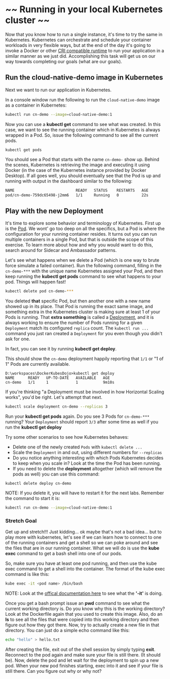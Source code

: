 # ~~ Running in your local Kubernetes cluster ~~

Now that you know how to run a single instance, it's time to try the same in Kubernetes.  Kubernetes can orchestrate and schedule your container workloads in very flexible ways, but at the end of the day it's going to invoke a Docker or other [CRI compatible runtime](https://www.opencontainers.org/) to run your application in a similar manner as we just did.  Accomplishing this task will get us on our way towards completing our goals (what are our goals).

## Run the cloud-native-demo image in Kubernetes

Next we want to run our application in Kubernetes. 

In a console window run the following to run the `cloud-native-demo` image as a container in Kubernetes:

```bash
kubectl run cn-demo --image=cloud-native-demo:1
```

Now you can use a **kubectl get** command to see what was created. In this case, we want to see the running container which in Kubernetes is always wrapped in a Pod.  So, issue the following command to see all the current pods.

```
kubectl get pods
```

You should see a Pod that starts with the name `cn-demo-` show up.  Behind the scenes, Kubernetes is retrieving the image and executing it using Docker (in the case of the Kubernetes instance provided by Docker Desktop).  If all goes well, you should eventually see that the Pod is up and running with output in the dashboard similar to the following:

```bash
NAME                           READY   STATUS    RESTARTS   AGE
pod/cn-demo-759dc65498-j2mm6   1/1     Running   0          22s
```

## Play with the new Deployment

It's time to explore some behavior and terminology of Kubernetes.  First up is the [Pod](https://kubernetes.io/docs/concepts/workloads/pods/pod/).  We wont' go too deep on all the specifics, but a Pod is where the configuration for your running container resides.  It turns out you can run multiple containers in a single Pod, but that is outside the scope of this exercise.  To learn more about how and why you would want to do this, search around for Sidecar and Ambassador patterns.

Let's see what happens when we delete a Pod (which is one way to brute force simulate a failed container).  Run the following command, filling in the `cn-demo-***` with the unique name Kubernetes assigned your Pod, and then keep running the **kubectl get pods** command to see what happens to your pod.  Things will happen fast!

```bash
kubectl delete pod cn-demo-***
```


You deleted **that** specific Pod, but then another one with a new name showed up in its place.  That Pod is running the exact same image, and something extra in the Kubernetes cluster is making sure at least 1 of your Pods is running.  That **extra something** is called a [Deployment](https://kubernetes.io/docs/concepts/workloads/controllers/deployment/), and it is always working to ensure the number of Pods running for a given `Deployment` match its configured `replica` count.  The `kubectl run ...` command you just ran created a `Deployment` for you even though you didn't ask for one.  

In fact, you can see it by running **kubectl get deploy**.  

This should show the `cn-demo` deployment happily reporting that `1/1` or "1 of 1" Pods are currently available.
```
D:\workspaces\DockerKubesDojo>kubectl get deploy
NAME      READY   UP-TO-DATE   AVAILABLE   AGE
cn-demo   1/1     1            1           9m10s

```

If you're thinking "a Deployment must be involved in how Horizontal Scaling works", you'd be right.  Let's attempt that next.

```bash
kubectl scale deployment cn-demo --replicas 3
```

Run your **kubectl get pods** again.  Do you see 3 Pods for `cn-demo-***` running?  Your `Deployment` should report `3/3` after some time as well if you run the **kubectl get deploy**

Try some other scenarios to see how Kubernetes behaves:
* Delete one of the newly created `Pods` with `kubectl delete ...`
* Scale the `Deployment` in and out, using different numbers for `--replicas`
* Do you notice anything interesting with which Pods Kubernetes decides to keep when you scale in?  Look at the time the Pod has been running.
* If you need to delete the **deployment** altogether (which will remove the pods as well) you can use this command:
```
kubectl delete deploy cn-demo

```
NOTE: If you delete it, you will have to restart it for the next labs.
Remember the command to start it is:
```bash
kubectl run cn-demo --image=cloud-native-demo:1
```

### Stretch Goal

Get up and stretch!!!  Just kidding... ok maybe that's not a bad idea... but to play more with kubernetes, let's see if we can learn how to connect to one of the running containers and get a shell so we can poke around and see the files that are in our running container.  What we will do is use the **kube exec** command to get a bash shell into one of our pods.

So, make sure you have at least one pod running, and then use the kube exec command to get a shell into the container.
The format of the kube exec command is like this:
```bash
kube exec -it <pod name> /bin/bash
```

NOTE: Look at the [offical documentation here](https://kubernetes.io/docs/reference/generated/kubectl/kubectl-commands#exec) to see what the **'-it'** is doing.  

Once you get a bash prompt issue an **pwd** command to see what the current working directory is.
Do you know why this is the working directory?
Look at the Dockerfile again that you used to create this image.
Also, do an **ls** to see all the files that were copied into this working directory and then figure out how they got there.
Now, try to actually create a new file in that directory.  You can just do a simple echo command like this:
```bash
echo "hello" > hello.txt
```
After creating the file, exit out of the shell session by simply typing **exit**.
Reconnect to the pod again and make sure your file is still there. (It should be).
Now, delete the pod and let wait for the deployment to spin up a new pod.
When your new pod finishes starting, exec into it and see if your file is still there.
Can you figure out why or why not?



